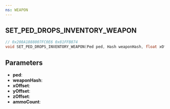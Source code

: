 ```yaml
---
ns: WEAPON
---
```

## SET_PED_DROPS_INVENTORY_WEAPON

```c
// 0x208A1888007FC0E6 0x81FFB874
void SET_PED_DROPS_INVENTORY_WEAPON(Ped ped, Hash weaponHash, float xOffset, float yOffset, float zOffset, int ammoCount);
```

## Parameters
* **ped**: 
* **weaponHash**: 
* **xOffset**: 
* **yOffset**: 
* **zOffset**: 
* **ammoCount**: 

